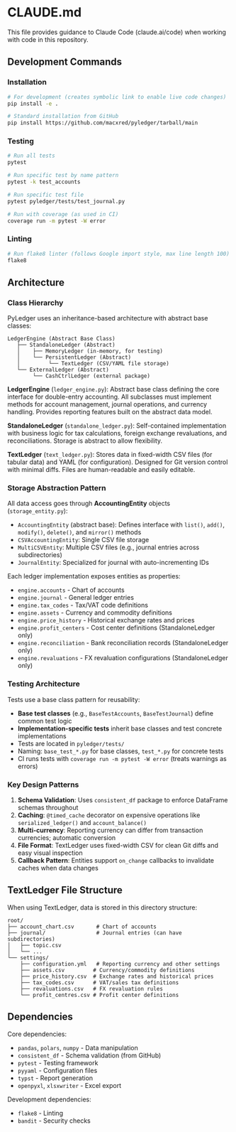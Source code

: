 # CLAUDE.md

This file provides guidance to Claude Code (claude.ai/code) when working with code in this repository.

## Development Commands

### Installation
```bash
# For development (creates symbolic link to enable live code changes)
pip install -e .

# Standard installation from GitHub
pip install https://github.com/macxred/pyledger/tarball/main
```

### Testing
```bash
# Run all tests
pytest

# Run specific test by name pattern
pytest -k test_accounts

# Run specific test file
pytest pyledger/tests/test_journal.py

# Run with coverage (as used in CI)
coverage run -m pytest -W error
```

### Linting
```bash
# Run flake8 linter (follows Google import style, max line length 100)
flake8
```

## Architecture

### Class Hierarchy

PyLedger uses an inheritance-based architecture with abstract base classes:

```
LedgerEngine (Abstract Base Class)
   ├── StandaloneLedger (Abstract)
   │    ├── MemoryLedger (in-memory, for testing)
   │    └── PersistentLedger (Abstract)
   │         └── TextLedger (CSV/YAML file storage)
   └── ExternalLedger (Abstract)
        └── CashCtrlLedger (external package)
```

**LedgerEngine** (`ledger_engine.py`): Abstract base class defining the core interface for double-entry accounting. All subclasses must implement methods for account management, journal operations, and currency handling. Provides reporting features built on the abstract data model.

**StandaloneLedger** (`standalone_ledger.py`): Self-contained implementation with business logic for tax calculations, foreign exchange revaluations, and reconciliations. Storage is abstract to allow flexibility.

**TextLedger** (`text_ledger.py`): Stores data in fixed-width CSV files (for tabular data) and YAML (for configuration). Designed for Git version control with minimal diffs. Files are human-readable and easily editable.

### Storage Abstraction Pattern

All data access goes through **AccountingEntity** objects (`storage_entity.py`):
- `AccountingEntity` (abstract base): Defines interface with `list()`, `add()`, `modify()`, `delete()`, and `mirror()` methods
- `CSVAccountingEntity`: Single CSV file storage
- `MultiCSVEntity`: Multiple CSV files (e.g., journal entries across subdirectories)
- `JournalEntity`: Specialized for journal with auto-incrementing IDs

Each ledger implementation exposes entities as properties:
- `engine.accounts` - Chart of accounts
- `engine.journal` - General ledger entries
- `engine.tax_codes` - Tax/VAT code definitions
- `engine.assets` - Currency and commodity definitions
- `engine.price_history` - Historical exchange rates and prices
- `engine.profit_centers` - Cost center definitions (StandaloneLedger only)
- `engine.reconciliation` - Bank reconciliation records (StandaloneLedger only)
- `engine.revaluations` - FX revaluation configurations (StandaloneLedger only)

### Testing Architecture

Tests use a base class pattern for reusability:
- **Base test classes** (e.g., `BaseTestAccounts`, `BaseTestJournal`) define common test logic
- **Implementation-specific tests** inherit base classes and test concrete implementations
- Tests are located in `pyledger/tests/`
- Naming: `base_test_*.py` for base classes, `test_*.py` for concrete tests
- CI runs tests with `coverage run -m pytest -W error` (treats warnings as errors)

### Key Design Patterns

1. **Schema Validation**: Uses `consistent_df` package to enforce DataFrame schemas throughout
2. **Caching**: `@timed_cache` decorator on expensive operations like `serialized_ledger()` and `account_balance()`
3. **Multi-currency**: Reporting currency can differ from transaction currencies; automatic conversion
4. **File Format**: TextLedger uses fixed-width CSV for clean Git diffs and easy visual inspection
5. **Callback Pattern**: Entities support `on_change` callbacks to invalidate caches when data changes

## TextLedger File Structure

When using TextLedger, data is stored in this directory structure:

```
root/
├── account_chart.csv       # Chart of accounts
├── journal/                # Journal entries (can have subdirectories)
│   ├── topic.csv
│   └── ...
└── settings/
    ├── configuration.yml   # Reporting currency and other settings
    ├── assets.csv         # Currency/commodity definitions
    ├── price_history.csv  # Exchange rates and historical prices
    ├── tax_codes.csv      # VAT/sales tax definitions
    ├── revaluations.csv   # FX revaluation rules
    └── profit_centres.csv # Profit center definitions
```

## Dependencies

Core dependencies:
- `pandas`, `polars`, `numpy` - Data manipulation
- `consistent_df` - Schema validation (from GitHub)
- `pytest` - Testing framework
- `pyyaml` - Configuration files
- `typst` - Report generation
- `openpyxl`, `xlsxwriter` - Excel export

Development dependencies:
- `flake8` - Linting
- `bandit` - Security checks
